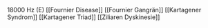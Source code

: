 18000 Hz (E)
[[Fournier Disease]]
[[Fournier Gangrän]]
[[Kartagener Syndrom]]
[[Kartagener Triad]]
[[Ziliaren Dyskinesie]]